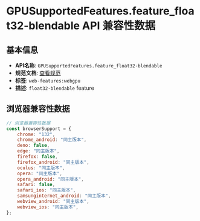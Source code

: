 # GPUSupportedFeatures.feature_float32-blendable API 兼容性数据

## 基本信息

- **API名称**: `GPUSupportedFeatures.feature_float32-blendable`
- **规范文档**: [查看规范](https://gpuweb.github.io/gpuweb/#float32-blendable)
- **标签**: `web-features:webgpu`
- **描述**: `float32-blendable` feature

## 浏览器兼容性数据

```javascript
// 浏览器兼容性数据
const browserSupport = {
    chrome: "132",
    chrome_android: "同主版本",
    deno: false,
    edge: "同主版本",
    firefox: false,
    firefox_android: "同主版本",
    oculus: "同主版本",
    opera: "同主版本",
    opera_android: "同主版本",
    safari: false,
    safari_ios: "同主版本",
    samsunginternet_android: "同主版本",
    webview_android: "同主版本",
    webview_ios: "同主版本",
};

```

